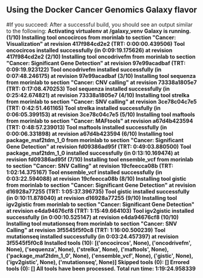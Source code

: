 ## Using the Docker Cancer Genomics Galaxy flavor

#If you succeed:
After a successful build, you should see an output similar to the following:
**Activating virtualenv at /galaxy_venv
Galaxy is running.
(1/10) Installing tool oncocircos from morinlab to section "Cancer: Visualization" at revision 417f984cd2e2 (TRT: 0:00:00.439506)
	Tool oncocircos installed successfully (in 0:09:19.175626) at revision 417f984cd2e2
(2/10) Installing tool oncodrivefm from morinlab to section "Cancer: Significant Gene Detection" at revision 97e99acadbaf (TRT: 0:09:19.923122)
	Tool oncodrivefm installed successfully (in 0:07:48.246175) at revision 97e99acadbaf
(3/10) Installing tool sequenza from morinlab to section "Cancer: CNV calling" at revision 73338a1805e7 (TRT: 0:17:08.470253)
	Tool sequenza installed successfully (in 0:25:42.674821) at revision 73338a1805e7
(4/10) Installing tool strelka from morinlab to section "Cancer: SNV calling" at revision 3ce78c04c7e5 (TRT: 0:42:51.461165)
	Tool strelka installed successfully (in 0:06:05.399153) at revision 3ce78c04c7e5
(5/10) Installing tool maftools from morinlab to section "Cancer: MAFtools" at revision a67d4b423594 (TRT: 0:48:57.239013)
	Tool maftools installed successfully (in 0:00:06.331898) at revision a67d4b423594
(6/10) Installing tool package_maf2tdm_1_0 from morinlab to section "Cancer: Significant Gene Detection" at revision fd09386ad95f (TRT: 0:49:03.880500)
	Tool package_maf2tdm_1_0 installed successfully (in 0:13:10.169474) at revision fd09386ad95f
(7/10) Installing tool ensemble_vcf from morinlab to section "Cancer: SNV Calling" at revision 19cfeecca08b (TRT: 1:02:14.375167)
	Tool ensemble_vcf installed successfully (in 0:03:22.594088) at revision 19cfeecca08b
(8/10) Installing tool gistic from morinlab to section "Cancer: Significant Gene Detection" at revision d16928a77255 (TRT: 1:05:37.396735)
	Tool gistic installed successfully (in 0:10:11.878040) at revision d16928a77255
(9/10) Installing tool igv2gistic from morinlab to section "Cancer: Significant Gene Detection" at revision e4da94676cf8 (TRT: 1:15:49.664103)
	Tool igv2gistic installed successfully (in 0:00:10.525147) at revision e4da94676cf8
(10/10) Installing tool mutationseq from morinlab to section "Cancer: SNV Calling" at revision 3f5545f5f0c8 (TRT: 1:16:00.500239)
	Tool mutationseq installed successfully (in 0:03:24.457397) at revision 3f5545f5f0c8
Installed tools (10): [('oncocircos', None), ('oncodrivefm', None), ('sequenza', None), ('strelka', None), ('maftools', None), ('package_maf2tdm_1_0', None), ('ensemble_vcf', None), ('gistic', None), ('igv2gistic', None), ('mutationseq', None)]
Skipped tools (0): []
Errored tools (0): []
All tools have been processed.
Total run time: 1:19:24.958339**
